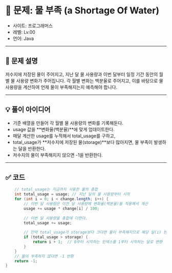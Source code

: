 # 🧮 문제: 물 부족 (a Shortage Of Water)

- 사이트: 프로그래머스
- 레벨: Lv.00
- 언어: Java

---

## 📌 문제 설명

저수지에 저장된 물이 주어지고, 지난 달 물 사용량과 이번 달부터 일정 기간 동안의 월별 물 사용량 변화가 주어집니다.
각 월별 변화는 백분율로 주어지고, 이를 바탕으로 물 사용량을 계산하여 언제 물이 부족해지는지 예측해야 합니다.

---

## 💡 풀이 아이디어

- 기준 배열을 만들어 각 월별 물 사용량의 변화를 기록해둔다. 
- usage 값을 **변화율(백분율)**에 맞게 업데이트한다. 
- 매달 계산한 usage를 누적해서 total_usage를 구하고, 
- total_usage가 **저수지에 저장된 물(storage)**보다 많아지면, 물 부족이 발생하는 달을 반환한다. 
- 저수지의 물이 부족해지지 않으면 -1을 반환한다.

---

## ✅ 코드

```java
    // total_usage는 지금까지 사용한 물의 총합
    int total_usage = usage; // 지난 달의 물 사용량부터 시작
    for (int i = 0; i < change.length; i++) {
        // 이번 달 사용량은 이전 달 사용량에 변화율(백분율)을 적용해서 계산
        usage += usage * change[i] / 100;
        
        // 이번 달 사용량을 총합에 더한다.
        total_usage += usage;
        
        // 만약 total_usage가 storage보다 크다면 물이 부족해지므로 해당 달(i) 반환
        if (total_usage > storage) {
            return i + 1;  // 0부터 시작하는 인덱스를 1부터 시작하는 달로 변환
        }
    }
    // 물이 부족하지 않다면 -1 반환
    return -1;
}